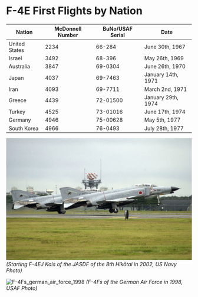 # F-4E First Flights by Nation

| Nation        | McDonnell Number | BuNo/USAF Serial | Date               |
| ------------- | ---------------- | ---------------- | ------------------ |
| United States | 2234             | 66-284           | June 30th, 1967    |
| Israel        | 3492             | 68-396           | May 26th, 1969     |
| Australia     | 3847             | 69-0304          | June 26th, 1970    |
| Japan         | 4037             | 69-7463          | January 14th, 1971 |
| Iran          | 4093             | 69-7711          | March 2nd, 1971    |
| Greece        | 4439             | 72-01500         | January 29th, 1974 |
| Turkey        | 4525             | 73-01016         | June 17th, 1974    |
| Germany       | 4946             | 75-00628         | May 5th, 1977      |
| South Korea   | 4966             | 76-0493          | July 28th, 1977    |

![JASDF_F-4_starting](../img/JASDF_F-4_Phantoms.jpg)
_(Starting F-4EJ Kais of the JASDF of the 8th Hikōtai in 2002, US Navy Photo)_

![F-4Fs_german_air_force_1998](../img/F-4Fs_JG74_1998.jpg)
_(F-4Fs of the German Air Force in 1998, USAF Photo)_